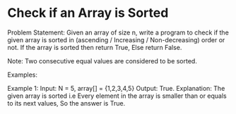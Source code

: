 # Check if an Array is Sorted
Problem Statement: Given an array of size n, write a program to check if the given array is sorted in (ascending / Increasing / Non-decreasing) order or not. If the array is sorted then return True, Else return False.

Note: Two consecutive equal values are considered to be sorted.

Examples:

Example 1:
Input: N = 5, array[] = {1,2,3,4,5}
Output: True.
Explanation: The given array is sorted i.e Every element in the array is smaller than or equals to its next values, So the answer is True.